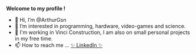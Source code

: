 **Welcome to my profile !**

- 👋 Hi, I’m @ArthurGsn
- 👀 I’m interested in programming, hardware, video-games and science. 
- 🔨 I'm working in Vinci Construction, I am also on small personal projects in my free time.
- 📫 How to reach me ... [✨ LinkedIn ✨](https://www.linkedin.com/in/arthur-guisne-a17973222/)
